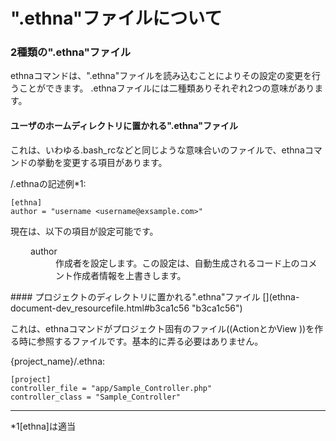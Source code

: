 # ".ethna"ファイルについて
### 2種類の".ethna"ファイル [](ethna-document-dev_resourcefile.html#zb2f6891 "zb2f6891")

ethnaコマンドは、".ethna"ファイルを読み込むことによりその設定の変更を行うことができます。 .ethnaファイルには二種類ありそれぞれ2つの意味があります。

#### ユーザのホームディレクトリに置かれる".ethna"ファイル [](ethna-document-dev_resourcefile.html#t087bbee "t087bbee")

これは、いわゆる.bash\_rcなどと同じような意味合いのファイルで、ethnaコマンドの挙動を変更する項目があります。

/.ethnaの記述例\*1:

    [ethna]
    author = "username <username@exsample.com>"

現在は、以下の項目が設定可能です。

<dl class="list1" style="padding-left:16px;margin-left:16px">
<dt>author</dt>
<dd>作成者を設定します。この設定は、自動生成されるコード上のコメント作成者情報を上書きします。</dd>
</dl>
#### プロジェクトのディレクトリに置かれる".ethna"ファイル [](ethna-document-dev_resourcefile.html#b3ca1c56 "b3ca1c56")

これは、ethnaコマンドがプロジェクト固有のファイル((ActionとかView ))を作る時に参照するファイルです。基本的に弄る必要はありません。

{project\_name}/.ethna:

    [project]
    controller_file = "app/Sample_Controller.php"
    controller_class = "Sample_Controller"


* * *
\*1[ethna]は適当  

